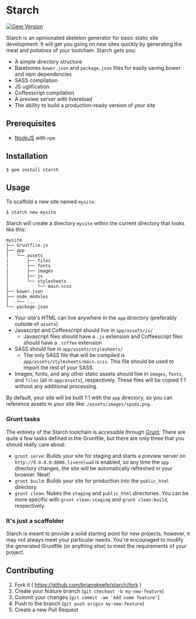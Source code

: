 # Starch
[![Gem Version](https://badge.fury.io/rb/starch.svg)](http://badge.fury.io/rb/starch)

Starch is an opinionated skeleton generator for basic static site development.
It will get you going on new sites quickly by generating the meat and *potatoes*
of your toolchain. Starch gets you:

* A simple directory structure
* Barebones `bower.json` and `package.json` files for easily saving bower and
  npm dependencies
* SASS compilation
* JS uglification
* Coffeescript compilation
* A preview server with livereload
* The ability to build a production-ready version of your site

## Prerequisites

* [NodeJS](http://nodejs.org) with `npm`

## Installation

    $ gem install starch

## Usage

To scaffold a new site named `mysite`:

    $ starch new mysite

Starch will create a directory `mysite` within the current directory that looks
like this:

    mysite
    ├── Gruntfile.js
    ├── app
    │   └── assets
    |       ├── files
    |       ├── fonts
    |       ├── images
    │       ├── js
    │       └── stylesheets
    │           └── main.scss
    ├── bower.json
    ├── node_modules
    │   └── ...
    └── package.json

* Your site's HTML can live anywhere in the `app` directory (preferably outside
  of `assets`)
* Javascript and Coffeescript should live in `app/assets/js/`
  * Javascript files should have a `.js` extension and Coffeescript files should
    have a `.coffee` extension
* SASS should live in `app/assets/stylesheets/`
  * The only SASS file that will be compiled is
    `app/assets/stylesheets/main.scss`. This file should be used to import the
    rest of your SASS.
* Images, fonts, and any other static assets should live in `images`, `fonts`,
  and `files` (all in `app/assets`), respectively. These files will be copied
  1:1 without any additional processing.

By default, your site will be built 1:1 with the `app` directory, so you can
reference assets in your site like: `/assets/images/spuds.png`.

### Grunt tasks

The entirety of the Starch toolchain is accessible through
[Grunt](http://gruntjs.com). There are quite a few tasks defined in the
Gruntfile, but there are only three that you should really care about:

* `grunt serve`: Builds your site for staging and starts a preview server on
  `http://0.0.0.0:8000`. `livereload` is enabled, so any time the `app`
  directory changes, the site will be automatically refreshed in your browser.
  Neat!
* `grunt build`: Builds your site for production into the `public_html`
  directory.
* `grunt clean`: Nukes the `staging` and `public_html` directories. You can be
  more specific with `grunt clean:staging` and `grunt clean:build`,
  respectively.

### It's just a scaffolder

Starch is meant to provide a solid starting point for new projects; however, it
may not always meet your particular needs. You're encouraged to modify the
generated Gruntfile (or anything else) to meet the requirements of your project.

## Contributing

1. Fork it ( https://github.com/brianokeefe/starch/fork )
2. Create your feature branch (`git checkout -b my-new-feature`)
3. Commit your changes (`git commit -am 'Add some feature'`)
4. Push to the branch (`git push origin my-new-feature`)
5. Create a new Pull Request
